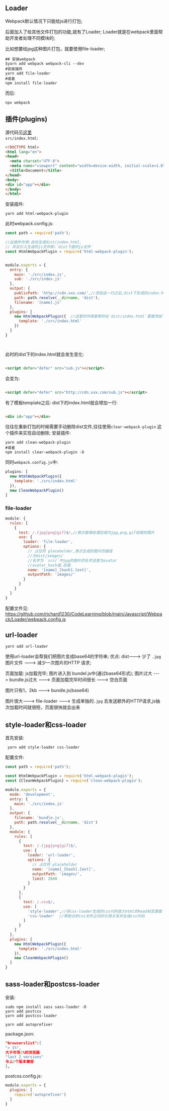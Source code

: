 ## Loader

Webpack默认情况下只能给js进行打包;

后面加入了给其他文件打包的功能,就有了Loader; Loader就是在webpack里面帮助开发者处理不同模块的;

比如想要给jpg这种图片打包，就要使用file-loader;

```shell
## 安装webpack
$yarn add webpack webpack-cli --dev
#安装插件
yarn add file-loader
#或者
npm install file-loader
```

而后:

```shell
npx webpack
```

## 插件(plugins)

源代码见[这里](https://github.com/richard1230/CodeLearning/tree/main/Javascript/Webpack/entry-and-output) <br>
`src/index.html`:

```html
<!DOCTYPE html>
<html lang="en">
<head>
  <meta charset="UTF-8">
  <meta name="viewport" content="width=device-width, initial-scale=1.0">
  <title>Document</title>
</head>
<body>
<div id="app"></div>
</body>
</html>
```

安装插件:

```shell
yarn add html-webpack-plugin
```

此时webpack.config.js:

```javascript
const path = require('path');

//此插件作用:自动生成dist/index.html,
// 并且引入生成的js文件即:`dist下面的js文件`
const HtmlWebpackPlugin = require('html-webpack-plugin');


module.exports = {
  entry: {
    main: './src/index.js',
    sub: './src/index.js'
  },
  output: {
    publicPath: 'http://cdn.xxx.com/',//添加这一行之后,dist下生成的index.html里面的src就会补全url
    path: path.resolve(__dirname, 'dist'),
    filename: '[name].js'
  },
  plugins: [
    new HtmlWebpackPlugin({  //这里的作用是帮你在`dist/index.html`里面添加`/src/index.html`里面的一行
      template: './src/index.html'
    })
  ]
}




```

此时的dist下的index.html就会发生变化:

```html

<script defer="defer" src="sub.js"></script>

```

会变为:

```html

<script defer="defer" src="http://cdn.xxx.com/sub.js"></script>
```

有了模板template之后:
dist下的index.html就会增加一行:

```html

<div id="app"></div>
```

往往在重新打包的时候需要手动删除dist文件,往往使用`clear-webpack-plugin`
这个插件来实现自动删除; 安装插件:

```shell
yarn add clean-webpack-plugin
#或者 
npm install clear-webpack-plugin -D
```

同时`webpack.config.js`中:

```javascript
plugins: [
  new HtmlWebpackPlugin({
    template: './src/index.html'
  }),
  new CleanWebpackPlugin()
]
```

### file-loader

```javascript
module: {
  rules: [
    {
      test: /.(jpg|png|gif)$/,//表示能够处理后缀为jpg,png,gif结尾的图片
      use: {
        loader: 'file-loader',
        options: {
          // 占位符 placeholder,表示生成的图片的路径
          //为dist/images/
          //名字为 `src/`中jpg的图片的名字这里为avatar
          //avatar_hash值.后缀
          name: '[name]_[hash].[ext]',
          outputPath: 'images/'
        }
      }
    }
  ]
}
```

配置文件见:
https://github.com/richard1230/CodeLearning/blob/main/Javascript/Webpack/Loader/webpack.config.js

## url-loader

```shell
yarn add url-loader
```

使用url-loader会帮我们把图片变成base64的字符串; 优点:
dist---> 少了 `.jpg` 图片文件 --->  减少一次图片的HTTP 请求;

页面加载: js加载完毕; 图片进入到 bundel.js中(通过base64形式); 图片过大 ---> bundle.js过大 ---> 页面加载完毕时间很长 --->  空白页面

图片只有1，2kb --->  bundle.js(base64)

图片很大---> file-loader ---> 生成单独的`.jpg`
去发送额外的HTTP请求,js抽次加载时间就很短，页面很快就会出来

## style-loader和css-loader

首先安装:

```shell
 yarn add style-loader css-loader
```

配置文件:

```javascript
const path = require('path');

const HtmlWebpackPlugin = require('html-webpack-plugin');
const {CleanWebpackPlugin} = require('clean-webpack-plugin');

module.exports = {
  mode: 'development',
  entry: {
    main: './src/index.js'
  },
  output: {
    filename: 'bundle.js',
    path: path.resolve(__dirname, 'dist')
  },
  module: {
    rules: [
      {
        test: /.(jpg|png|gif)$/,
        use: {
          loader: 'url-loader',
          options: {
            // 占位符 placeholder
            name: '[name]_[hash].[ext]',
            outputPath: 'images/',
            limit: 2048
          }
        }
      },
      {
        test: /.css$/,
        use: [
          'style-loader',//将css-loader生成的css代码放入html的head标签里面
          'css-loader'  //帮助分析css文件之间的引用关系并生成css代码
        ]
      }
    ]
  },
  plugins: [
    new HtmlWebpackPlugin({
      template: './src/index.html'
    }),
    new CleanWebpackPlugin()
  ]
}
```

## sass-loader和postcss-loader

安装:

```shell
sudo npm install sass sass-loader -D
yarn add postcss
yarn add postcss-loader

yarn add autoprefixer

```

package.json:

```json
"browserslist":[
"> 1%",
大于市场1%的浏览器
"last 2 versions"
与上2个版本兼容
],

```

postcss.config.js:

```javascript
module.exports = {
  plugins: [
    require('autoprefixer')
  ]
}
```


